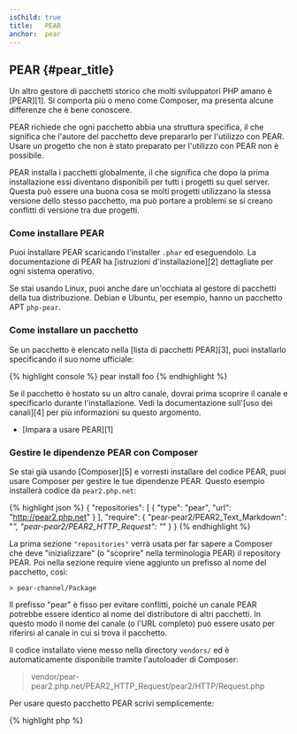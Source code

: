 ```yaml
---
isChild: true
title:   PEAR
anchor:  pear
---
```


## PEAR {#pear_title}

Un altro gestore di pacchetti storico che molti sviluppatori PHP amano è
[PEAR][1]. Si comporta più o meno come Composer, ma presenta alcune differenze
che è bene conoscere.

PEAR richiede che ogni pacchetto abbia una struttura specifica, il che significa
che l'autore del pacchetto deve prepararlo per l'utilizzo con PEAR. Usare un
progetto che non è stato preparato per l'utilizzo con PEAR non è possibile.

PEAR installa i pacchetti globalmente, il che significa che dopo la prima
installazione essi diventano disponibili per tutti i progetti su quel server.
Questa può essere una buona cosa se molti progetti utilizzano la stessa versione
dello stesso pacchetto, ma può portare a problemi se si creano conflitti di
versione tra due progetti.

### Come installare PEAR

Puoi installare PEAR scaricando l'installer `.phar` ed eseguendolo. La
documentazione di PEAR ha [istruzioni d'installazione][2] dettagliate per ogni
sistema operativo.

Se stai usando Linux, puoi anche dare un'occhiata al gestore di pacchetti della
tua distribuzione. Debian e Ubuntu, per esempio, hanno un pacchetto APT
`php-pear`.

### Come installare un pacchetto

Se un pacchetto è elencato nella [lista di pacchetti PEAR][3], puoi installarlo
specificando il suo nome ufficiale:

{% highlight console %}
pear install foo
{% endhighlight %}

Se il pacchetto è hostato su un altro canale, dovrai prima scoprire il canale e
specificarlo durante l'installazione. Vedi la documentazione sull'[uso dei
canali][4] per più informazioni su questo argomento.

* [Impara a usare PEAR][1]

### Gestire le dipendenze PEAR con Composer

Se stai già usando [Composer][5] e vorresti installare del codice PEAR, puoi
usare Composer per gestire le tue dipendenze PEAR. Questo esempio installerà
codice da `pear2.php.net`:

{% highlight json %}
{
    "repositories": [
        {
            "type": "pear",
            "url": "http://pear2.php.net"
        }
    ],
    "require": {
        "pear-pear2/PEAR2_Text_Markdown": "*",
        "pear-pear2/PEAR2_HTTP_Request": "*"
    }
}
{% endhighlight %}

La prima sezione `"repositories"` verrà usata per far sapere a Composer che deve
"inizializzare" (o "scoprire" nella terminologia PEAR) il repository PEAR. Poi
nella sezione require viene aggiunto un prefisso al nome del pacchetto, così:

    > pear-channel/Package

Il prefisso "pear" è fisso per evitare conflitti, poiché un canale PEAR potrebbe
essere identico al nome del distributore di altri pacchetti. In questo modo il
nome del canale (o l'URL completo) può essere usato per riferirsi al canale in
cui si trova il pacchetto.

Il codice installato viene messo nella directory `vendors/` ed è automaticamente
disponibile tramite l'autoloader di Composer:

> vendor/pear-pear2.php.net/PEAR2_HTTP_Request/pear2/HTTP/Request.php

Per usare questo pacchetto PEAR scrivi semplicemente:

{% highlight php %}
<?php
$request = new pear2\HTTP\Request();
{% endhighlight %}

* [Impara a usare PEAR con Composer][6]

[1]: http://pear.php.net/
[2]: http://pear.php.net/manual/it/installation.getting.php
[3]: http://pear.php.net/packages.php
[4]: http://pear.php.net/manual/it/guide.users.commandline.channels.php
[5]: /#composer_and_packagist
[6]: http://getcomposer.org/doc/05-repositories.md#pear

